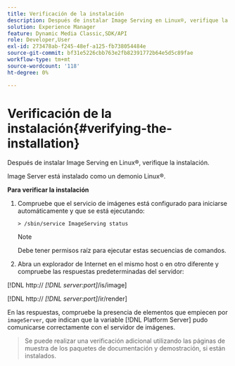 ```yaml
---
title: Verificación de la instalación
description: Después de instalar Image Serving en Linux®, verifique la instalación.
solution: Experience Manager
feature: Dynamic Media Classic,SDK/API
role: Developer,User
exl-id: 273478ab-f245-48ef-a125-fb738054484e
source-git-commit: bf31e5226cbb763e2fb82391772b64e5d5c89fae
workflow-type: tm+mt
source-wordcount: '118'
ht-degree: 0%

---
```


# Verificación de la instalación{#verifying-the-installation}

Después de instalar Image Serving en Linux®, verifique la instalación.

Image Server está instalado como un demonio Linux®.

**Para verificar la instalación**

1. Compruebe que el servicio de imágenes está configurado para iniciarse automáticamente y que se está ejecutando:

   `> /sbin/service ImageServing status`

   >[!NOTE]
   >
   >Debe tener permisos raíz para ejecutar estas secuencias de comandos.

1. Abra un explorador de Internet en el mismo host o en otro diferente y compruebe las respuestas predeterminadas del servidor:

[!DNL http:// *[!DNL server:port]*/is/image]

[!DNL  http:// *[!DNL server:port]*/ir/render]

En las respuestas, compruebe la presencia de elementos que empiecen por `imageServer`, que indican que la variable [!DNL Platform Server] pudo comunicarse correctamente con el servidor de imágenes.

>Se puede realizar una verificación adicional utilizando las páginas de muestra de los paquetes de documentación y demostración, si están instalados.
